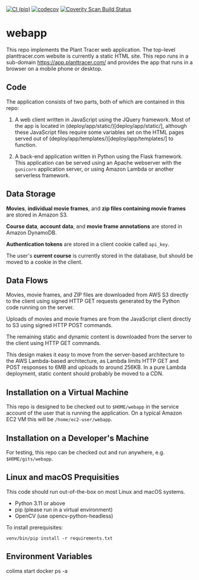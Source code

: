 [![CI (pip)](https://github.com/Plant-Tracer/webapp/actions/workflows/continuous-integration-pip.yml/badge.svg)](https://github.com/Plant-Tracer/webapp/actions/workflows/continuous-integration-pip.yml)
[![codecov](https://codecov.io/gh/Plant-Tracer/webapp/graph/badge.svg?token=YRMITDBBJ1)](https://codecov.io/gh/Plant-Tracer/webapp)
<a href="https://scan.coverity.com/projects/plant-tracer-webapp">
  <img alt="Coverity Scan Build Status"
       src="https://scan.coverity.com/projects/29728/badge.svg"/>
</a>
# webapp
This repo implements the Plant Tracer web application.  The top-level planttracer.com website is currently a static HTML site. This repo runs in a sub-domain https://app.planttracer.com/ and provides the app that runs in a browser on a mobile phone or desktop.

Code
----

The application consists of two parts, both of which are contained in this repo:

1. A web client written in JavaScript using the JQuery framework. Most of the app is located in (deploy/app/static/)[deploy/app/static/], although these JavaScript files require some variables set on the HTML pages served out of (deploy/app/templates/)[deploy/app/templates/] to function.

2. A back-end application written in Python using the Flask framework. This application can be served using an Apache webserver with the `gunicorn` application server, or using Amazon Lambda or another serverless framework.

Data Storage
------------
**Movies**, **individual movie frames**, and **zip files containing movie frames** are stored in Amazon S3.

**Course data**, **account data**, and **movie frame annotations** are stored in Amazon DynamoDB.

**Authentication tokens** are stored in a client cookie called `api_key`.

The user's **current course** is currently stored in the database, but should be moved to a cookie in the client.

Data Flows
----------

Movies, movie frames, and ZIP files are downloaded from AWS S3 directly to the client using signed HTTP GET requests generated by the Python code running on the server.

Uploads of movies and movie frames are from the JavaScript client directly to S3 using signed HTTP POST commands.

The remaining static and dynamic content is downloaded from the server to the client using HTTP GET commands.

This design makes it easy to move from the server-based architecture to the AWS Lambda-based architecture, as Lambda limits HTTP GET and POST responses to 6MB and uploads to around 256KB. In a pure Lambda deployment, static content should probably be moved to a CDN.

Installation on a Virtual Machine
---------------------------------
This repo is designed to be checked out to `$HOME/webapp` in the service account of the user that is running the application. On a typical Amazon EC2 VM this will be `/home/ec2-user/webapp`.

Installation on a Developer's Machine
-------------------------------------
For testing, this repo can be checked out and run anywhere, e.g. `$HOME/gits/webapp`.


Linux and macOS Prequisities
----------------------------
This code should run out-of-the-box on most Linux and macOS systems.

- Python 3.11 or above
- pip (please run in a virtual environment)
- OpenCV (use opencv-python-headless)

To install prerequisites:

```
venv/bin/pip install -r requirements.txt
```

Environment Variables
---------------------


colima start
docker ps -a
